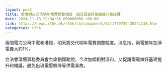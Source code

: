 ```yaml
---
layout: post
title: 兩電明天交代明年電費調整幅度　議員促做好基建提升和維護
date: 2024-11-18 22:34:16.000000000 +08:00
link: https://news.rthk.hk/rthk/ch/component/k2/1779759-20241118.htm
categories: rthk
---
```


兩間電力公司中電和港燈，明天將交代明年電費調整幅度。消息指，兩電按年加淨電費大約1%。

立法會環境事務委員會主席劉國勳說，今次加幅相對溫和，又促請兩電做好基建提升和維護，避免出現電壓驟降等供電事故。
